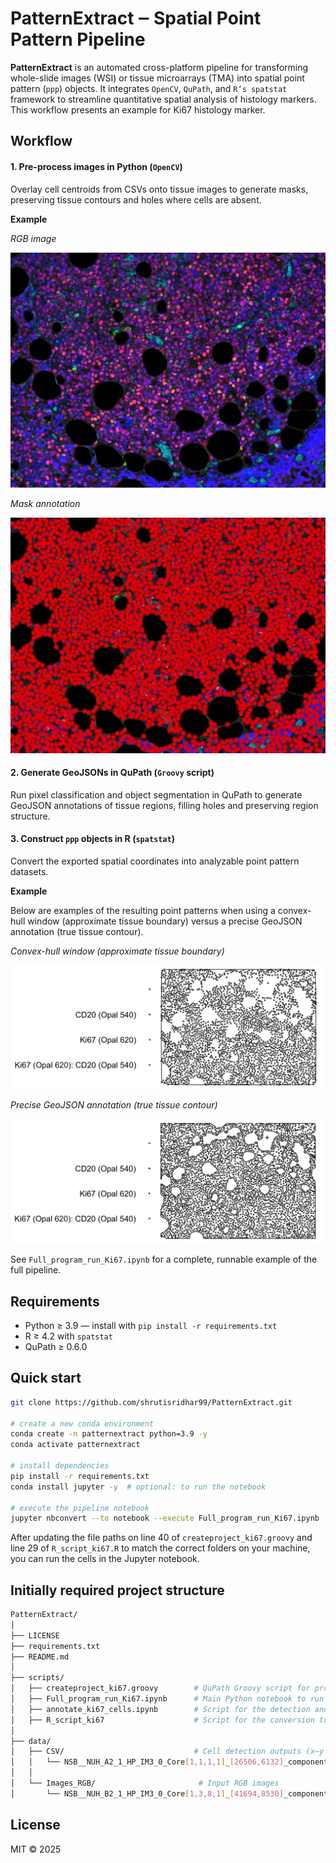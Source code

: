 # PatternExtract ‒ Spatial Point Pattern Pipeline
**PatternExtract** is an automated cross-platform pipeline for transforming whole-slide images (WSI) or tissue microarrays (TMA) into spatial point pattern (`ppp`) objects.
It integrates `OpenCV`, `QuPath`, and `R’s spatstat` framework to streamline quantitative spatial analysis of histology markers.
This workflow presents an example for Ki67 histology marker.

## Workflow
#### 1. Pre-process images in Python (`OpenCV`)
Overlay cell centroids from CSVs onto tissue images to generate masks, preserving tissue contours and holes where cells are absent.

**Example**

*RGB image*

![RGB image](data/Images_RGB/NSB__NUH%20A2_1_HP_IM3_0_Core%5B1,1,14,1%5D_%5B50156,5368%5D_component_data.tif%20-%20resolution%20%231.jpg)

*Mask annotation*

![Mask annotation of the RGB image](mask_example.jpg)

#### 2. Generate GeoJSONs in QuPath (`Groovy` script)
Run pixel classification and object segmentation in QuPath to generate GeoJSON annotations of tissue regions, filling holes and preserving region structure.

#### 3. Construct `ppp` objects in R (`spatstat`)
Convert the exported spatial coordinates into analyzable point pattern datasets.

**Example**

Below are examples of the resulting point patterns when using a convex-hull window (approximate tissue boundary) versus a precise GeoJSON annotation (true tissue contour).

*Convex-hull window (approximate tissue boundary)*

![Point pattern with convex-hull window](pattern_example_convexhull.png)

*Precise GeoJSON annotation (true tissue contour)*

![Point pattern with geoJSON annotation](pattern_example_geoJSON.png)

See `Full_program_run_Ki67.ipynb` for a complete, runnable example of the full pipeline.

## Requirements
* Python ≥ 3.9 — install with `pip install -r requirements.txt`
* R ≥ 4.2 with `spatstat`
* QuPath ≥ 0.6.0

## Quick start
```bash
git clone https://github.com/shrutisridhar99/PatternExtract.git

# create a new conda environment
conda create -n patternextract python=3.9 -y
conda activate patternextract

# install dependencies
pip install -r requirements.txt
conda install jupyter -y  # optional: to run the notebook

# execute the pipeline notebook
jupyter nbconvert --to notebook --execute Full_program_run_Ki67.ipynb
```

After updating the file paths on line 40 of `createproject_ki67.groovy` and line 29 of `R_script_ki67.R` to match the correct folders on your machine, you can run the cells in the Jupyter notebook.

## Initially required project structure
```bash
PatternExtract/
│
├── LICENSE
├── requirements.txt
├── README.md
│
├── scripts/
│   ├── createproject_ki67.groovy        # QuPath Groovy script for project creation
│   ├── Full_program_run_Ki67.ipynb      # Main Python notebook to run the pipeline
│   ├── annotate_ki67_cells.ipynb        # Script for the detection and annotation of Ki67+ cells
│   ├── R_script_ki67                    # Script for the conversion to spatial point patterns 
│
├── data/
│   ├── CSV/                             # Cell detection outputs (x–y centroids, phenotypes)
│   │   └── NSB__NUH_A2_1_HP_IM3_0_Core[1,1,1,1]_[26506,6132]_component_data_res1.csv
│   │
│   └── Images_RGB/                       # Input RGB images
│       └── NSB__NUH_B2_1_HP_IM3_0_Core[1,3,8,1]_[41694,8530]_component_data_res1.jpg
```

## License
MIT © 2025
